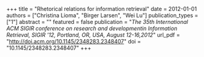 +++
title = "Rhetorical relations for information retrieval"
date = 2012-01-01
authors = ["Christina Lioma", "Birger Larsen", "Wei Lu"]
publication_types = ["1"]
abstract = ""
featured = false
publication = "*The 35th International ACM SIGIR conference on research and developmentin Information Retrieval, SIGIR '12, Portland, OR, USA, August 12-16,2012*"
url_pdf = "http://doi.acm.org/10.1145/2348283.2348407"
doi = "10.1145/2348283.2348407"
+++


